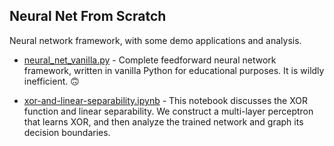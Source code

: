 ## Neural Net From Scratch

Neural network framework, with some demo applications and analysis.

* [neural_net_vanilla.py](neural_net_vanilla.py) - Complete feedforward neural
  network framework, written in vanilla Python for educational purposes. It is
  <!-- well commented and --> wildly inefficient. 🙃

<!--
* [neural_net_numpy.py](neural_net_numpy.py) - Complete feedforward neural network
  framework, written with NumPy. It is mildly inefficient.
-->

* [xor-and-linear-separability.ipynb](xor-and-linear-separability.ipynb) - This
  notebook discusses the XOR function and linear separability. We construct a
  multi-layer perceptron that learns XOR, and then analyze the trained network
  and graph its decision boundaries.

<!--
* [minst-net](3layer-minst-net.ipynb) - This notebook builds a digit classifier
  using the MNIST dataset. WIP.
-->